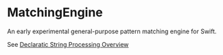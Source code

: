 # MatchingEngine


An early experimental general-purpose pattern matching engine for Swift.

See [Declaratic String Processing Overview][decl-string]

[decl-string]: Documentation/DeclarativeStringProcessing.md

